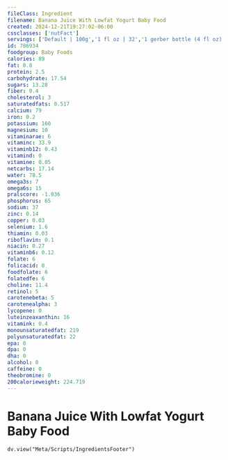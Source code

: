 ```yaml
---
fileClass: Ingredient
filename: Banana Juice With Lowfat Yogurt Baby Food
created: 2024-12-21T19:27:02-06:00
cssclasses: ['nutFact']
servings: ['Default | 100g','1 fl oz | 32','1 gerber bottle (4 fl oz) | 128','1 bottle, nfs | 128']
id: 786934
foodgroup: Baby Foods
calories: 89
fat: 0.8
protein: 2.5
carbohydrate: 17.54
sugars: 13.28
fiber: 0.4
cholesterol: 3
saturatedfats: 0.517
calcium: 79
iron: 0.2
potassium: 160
magnesium: 10
vitaminarae: 6
vitaminc: 33.9
vitaminb12: 0.43
vitamind: 0
vitamine: 0.05
netcarbs: 17.14
water: 78.5
omega3s: 7
omega6s: 15
pralscore: -1.036
phosphorus: 65
sodium: 37
zinc: 0.14
copper: 0.03
selenium: 1.6
thiamin: 0.03
riboflavin: 0.1
niacin: 0.27
vitaminb6: 0.12
folate: 6
folicacid: 0
foodfolate: 6
folatedfe: 6
choline: 11.4
retinol: 5
carotenebeta: 5
carotenealpha: 3
lycopene: 0
luteinzeaxanthin: 16
vitamink: 0.4
monounsaturatedfat: 219
polyunsaturatedfat: 22
epa: 0
dpa: 0
dha: 0
alcohol: 0
caffeine: 0
theobromine: 0
200calorieweight: 224.719
---
```


# Banana Juice With Lowfat Yogurt Baby Food

```dataviewjs
dv.view("Meta/Scripts/IngredientsFooter")
```